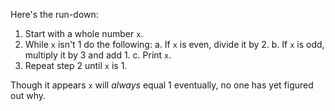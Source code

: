 Here's the run-down:

1. Start with a whole number <code>x</code>.
2. While <code>x</code> isn't 1 do the following:
    a. If <code>x</code> is even, divide it by 2.
    b. If <code>x</code> is odd, multiply it by 3 and add 1.
    c. Print `x`.
3. Repeat step 2 until `x` is 1.

Though it appears <code>x</code> will <em>always</em> equal 1 eventually, no one has yet figured out why.